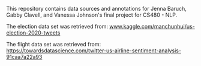 This repository contains data sources and annotations for Jenna Baruch, Gabby Clavell, and Vanessa Johnson's final project for CS480 - NLP. 

The election data set was retrieved from: www.kaggle.com/manchunhui/us-election-2020-tweets

The flight data set was retrieved from: https://towardsdatascience.com/twitter-us-airline-sentiment-analysis-91caa7a22a93
